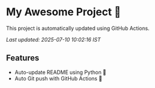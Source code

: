 # My Awesome Project 🚀

This project is automatically updated using GitHub Actions.

_Last updated: 2025-07-10 10:02:16 IST_

## Features
- Auto-update README using Python 🐍
- Auto Git push with GitHub Actions 🤖
